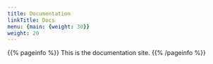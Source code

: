 ```yaml
---
title: Documentation
linkTitle: Docs
menu: {main: {weight: 30}}
weight: 20
---
```


{{% pageinfo %}}
This is the documentation site.
{{% /pageinfo %}}

